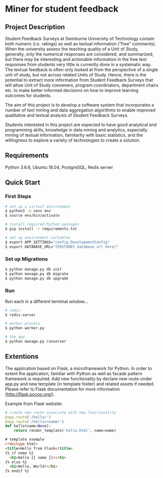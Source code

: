 # Miner for student feedback

## Project Description

Student Feedback Surveys at Swinburne University of Technology contain both numeric (i.e. ratings) as well as textual information (“free” comments). When the university assess the teaching quality of a Unit of Study, generally, only the numerical responses are considered, and summarized, but there may be interesting and actionable information in the free text responses from students very little is currently done in a systematic way. The textual feedback is often only looked at from the perspective of a single unit of study, but not across related Units of Study. Hence, there is the potential to extract more information from
Student Feedback Surveys that will allow Unit of Study conveners, program coordinators, department chairs etc. to make better informed decisions on how to improve learning outcomes for students.

The aim of this project is to develop a software system that incorporates a number of text mining and data aggregation algorithms to enable improved qualitative and textual analysis of Student Feedback Surveys.

Students interested in this project are expected to have good analytical and programming skills, knowledge in data mining and analytics, especially mining of textual information, familiarity with basic statistics, and the willingness to explore a variety of technologies to create a solution.

## Requirements

Python 3.6.6,
Ubuntu 18.04,
PostgreSQL,
Redis server

## Quick Start

### First Steps

```sh
# set up a virtual environment
$ python3 -m venv env
$ source env/bin/activate

# install required Python packages
$ pip install -r requirements.txt

# set up environment variables
$ export APP_SETTINGS="config.DevelopmentConfig"
$ export DATABASE_URL="[POSTGRES database url here]"
```

### Set up Migrations

```sh
$ python manage.py db init
$ python manage.py db migrate
$ python manage.py db upgrade
```

### Run

Run each in a different terminal window...

```sh
# redis
$ redis-server

# worker process
$ python worker.py

# the app
$ python manage.py runserver
```

## Extentions

The application based on Flask, a microframework for Python. In order to extent the application, familiar with Python as well as facade pattern framework is required. Add new functionality by declare new route under app.py and new template (in template folder) and related assets if needed. Please refer to Flask documentation for more information (http://flask.pocoo.org/).

Example from Flask website:

```python
# create new route associate with new functionality
@app.route('/hello/')
@app.route('/hello/<name>')
def hello(name=None):
    return render_template('hello.html', name=name)
```

```html
# template example
<!doctype html>
<title>Hello from Flask</title>
{% if name %}
  <h1>Hello {{ name }}!</h1>
{% else %}
  <h1>Hello, World!</h1>
{% endif %}
```

